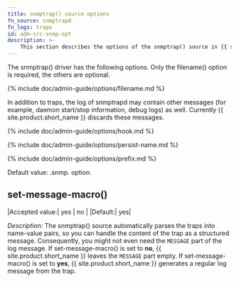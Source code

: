 ```yaml
---
title: snmptrap() source options
fn_source: snmptrapd
fn_logs: traps
id: adm-src-snmp-opt
description: >-
	This section describes the options of the snmptrap() source in {{ site.product.short_name }}.
---
```


The snmptrap() driver has the following options. Only the filename()
option is required, the others are optional.

{% include doc/admin-guide/options/filename.md %}

In addition to traps, the log of snmptrapd may contain other messages
(for example, daemon start/stop information, debug logs) as well.
Currently {{ site.product.short_name }} discards these messages.

{% include doc/admin-guide/options/hook.md %}

{% include doc/admin-guide/options/persist-name.md %}

{% include doc/admin-guide/options/prefix.md %}

Default value: .snmp. option.

## set-message-macro()

|Accepted value:| yes \| no |
|Default:|   yes|

*Description:* The snmptrap() source automatically parses the traps into
name-value pairs, so you can handle the content of the trap as a
structured message. Consequently, you might not even need the
`MESSAGE` part of the log message. If set-message-macro() is set to
**no**, {{ site.product.short_name }} leaves the `MESSAGE` part empty. If
set-message-macro() is set to **yes**, {{ site.product.short_name }} generates a regular
log message from the trap.
